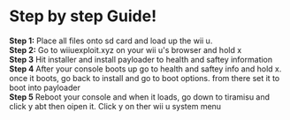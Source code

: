 # Step by step Guide!  
**Step 1:** Place all files onto sd card and load up the wii u.  
**Step 2:** Go to wiiuexploit.xyz on your wii u's browser and hold x  
**Step 3** Hit installer and install payloader to health and saftey information  
**Step 4** After your console boots up go to health and saftey info and hold x. once it boots, go back to install and go to boot options. from there set it to boot into payloader  
**Step 5** Reboot your console and when it loads, go down to tiramisu and click y abt then oipen it. Click y on ther wii u system menu
